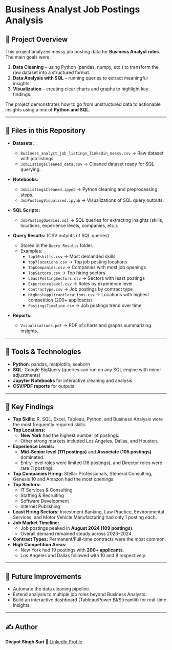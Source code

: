 # Business Analyst Job Postings Analysis  

## 📌 Project Overview  
This project analyzes messy job posting data for **Business Analyst roles**. The main goals were:  
1. **Data Cleaning** – using Python (pandas, numpy, etc.) to transform the raw dataset into a structured format.  
2. **Data Analysis with SQL** – running queries to extract meaningful insights.  
3. **Visualization** – creating clear charts and graphs to highlight key findings.  

The project demonstrates how to go from unstructured data to actionable insights using a mix of **Python and SQL**.  

---

## 📂 Files in this Repository  
- **Datasets:**  
  - `Business_analyst_job_listings_linkedin_messy.csv` → Raw dataset with job listings.  
  - `JobListingsCleaned_data.csv` → Cleaned dataset ready for SQL querying.  

- **Notebooks:**  
  - `JobListingsCleaned.ipynb` → Python cleaning and preprocessing steps.  
  - `JobPostingVisualised.ipynb` → Visualizations of SQL query outputs.  

- **SQL Scripts:**  
  - `JobPostingQueries.sql` → SQL queries for extracting insights (skills, locations, experience levels, companies, etc.).
 
- **Query Results:** (CSV outputs of SQL queries)  
  - Stored in the `Query Results` folder.  
  - Examples:  
    - `top10skills.csv` → Most demanded skills  
    - `top7locations.csv` → Top job posting locations  
    - `TopCompanies.csv` → Companies with most job openings  
    - `TopSectors.csv` → Top hiring sectors  
    - `LeastPostingSectors.csv` → Sectors with least postings  
    - `Experiencelevel.csv` → Roles by experience level  
    - `Contractype.csv` → Job postings by contract type  
    - `Highestapplicantlocations.csv` → Locations with highest competition (200+ applicants)  
    - `PostingsTimeline.csv` → Job postings trend over time  

- **Reports:**  
  - `Visualisations.pdf` → PDF of charts and graphs summarizing insights.
    
---

## 🔧 Tools & Technologies  
- **Python**: pandas, matplotlib, seaborn  
- **SQL**: Google BigQuery (queries can run on any SQL engine with minor adjustments)  
- **Jupyter Notebooks** for interactive cleaning and analysis  
- **CSV/PDF reports** for outputs  

---

## 🔎 Key Findings  

- **Top Skills:** R, SQL, Excel, Tableau, Python, and Business Analysis were the most frequently required skills.  
- **Top Locations:**  
  - **New York** had the highest number of postings.  
  - Other strong markets included Los Angeles, Dallas, and Houston.  
- **Experience Levels:**  
  - **Mid-Senior level (111 postings)** and **Associate (105 postings)** dominated.  
  - Entry-level roles were limited (16 postings), and Director roles were rare (1 posting).  
- **Top Companies Hiring:**  Stellar Professionals, Steneral Consulting, Genesis 10 and Amazon had the most openings.  
- **Top Sectors:**  
  - IT Services & Consulting  
  - Staffing & Recruiting  
  - Software Development  
  - Internet Publishing  
- **Least Hiring Sectors:** Investment Banking, Law Practice, Environmental Services, and Motor Vehicle Manufacturing had only 1 posting each.  
- **Job Market Timeline:**  
  - Job postings peaked in **August 2024 (109 postings)**.  
  - Overall demand remained steady across 2023–2024.  
- **Contract Types:** Permanent/Full-time contracts were the most common.  
- **High Competition Areas:**  
  - New York had 19 postings with **200+ applicants**.  
  - Los Angeles and Dallas followed with 10 and 8 respectively.  

---

## 📌 Future Improvements  
- Automate the data cleaning pipeline.  
- Extend analysis to multiple job roles beyond Business Analysts.  
- Build an interactive dashboard (Tableau/Power BI/Streamlit) for real-time insights.  

---

## ✍️ Author  
**Divjyot Singh Suri** 
🔗 [LinkedIn Profile](https://www.linkedin.com/in/divjyot-singhsuri/)
